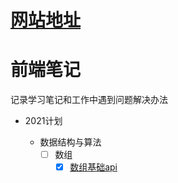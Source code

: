 # [网站地址](https://frontend-blog-drab.vercel.app/#/)


# 前端笔记

记录学习笔记和工作中遇到问题解决办法

- 2021计划
    
    - 数据结构与算法
        - [ ] 数组
            - [X] [数组基础api](/algorithm/arrary/数组基础api.md)
        <!-- - [ ] 链表
        - [ ] 二叉树
        - [ ] URLcache
        - [ ] 动态规划 -->
        